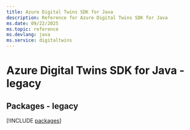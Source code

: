 ```yaml
---
title: Azure Digital Twins SDK for Java
description: Reference for Azure Digital Twins SDK for Java
ms.date: 09/22/2025
ms.topic: reference
ms.devlang: java
ms.service: digitaltwins
---
```

# Azure Digital Twins SDK for Java - legacy
## Packages - legacy
[!INCLUDE [packages](digital-twins-index.md)]